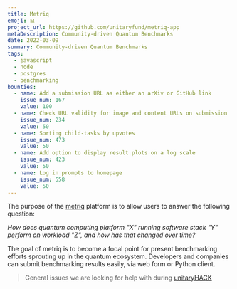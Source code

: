 ```yaml
---
title: Metriq
emoji: 📊
project_url: https://github.com/unitaryfund/metriq-app
metaDescription: Community-driven Quantum Benchmarks
date: 2022-03-09
summary: Community-driven Quantum Benchmarks
tags:
  - javascript
  - node
  - postgres
  - benchmarking
bounties:
  - name: Add a submission URL as either an arXiv or GitHub link
    issue_num: 167
    value: 100
  - name: Check URL validity for image and content URLs on submission 
    issue_num: 234
    value: 50
  - name: Sorting child-tasks by upvotes 
    issue_num: 473
    value: 50
  - name: Add option to display result plots on a log scale
    issue_num: 423
    value: 50
  - name: Log in prompts to homepage
    issue_num: 558
    value: 50
---
```



The purpose of the [metriq](metriq.info) platform is to allow users to answer the following question:

_How does quantum computing platform "X" running software stack "Y" perform on workload "Z", and how has that changed over time?_

The goal of metriq is to become a focal point for present benchmarking efforts sprouting up in the quantum ecosystem.
Developers and companies can submit benchmarking results easily, via web form or Python client.

> General issues we are looking for help with during [unitaryHACK](https://github.com/unitaryfund/metriq-app/contribute)
